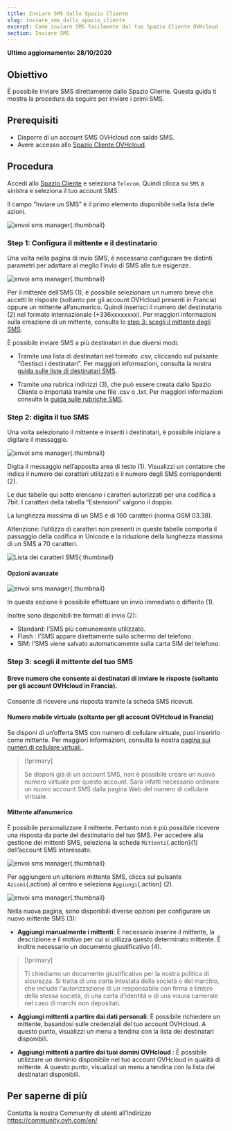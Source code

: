 ```yaml
---
title: Inviare SMS dallo Spazio Cliente
slug: inviare_sms_dallo_spazio_cliente
excerpt: Come inviare SMS facilmente dal tuo Spazio Cliente OVHcloud
section: Inviare SMS
---
```


**Ultimo aggiornamento: 28/10/2020**

## Obiettivo

È possibile inviare SMS direttamente dallo Spazio Cliente. Questa guida ti mostra la procedura da seguire per inviare i primi SMS.

## Prerequisiti

- Disporre di un account SMS OVHcloud con saldo SMS.
- Avere accesso allo [Spazio Cliente OVHcloud](https://www.ovh.com/auth/?action=gotomanager).

## Procedura

Accedi allo [Spazio Cliente](https://www.ovh.com/auth/?action=gotomanager) e seleziona `Telecom`. Quindi clicca su `SMS` a sinistra e seleziona il tuo account SMS.

Il campo “Inviare un SMS” è il primo elemento disponibile nella lista delle azioni.

![envoi sms manager](images/sms-send-control-panel01E.png){.thumbnail}

### Step 1: Configura il mittente e il destinatario

Una volta nella pagina di invio SMS, è necessario configurare tre distinti parametri per adattare al meglio l’invio di SMS alle tue esigenze.

![envoi sms manager](images/sms-send-control-panel02E.png){.thumbnail}

Per il mittente dell’SMS (1), è possibile selezionare un numero breve che accetti le risposte (soltanto per gli account OVHcloud presenti in Francia) oppure un mittente alfanumerico.
Quindi inserisci il numero del destinatario (2) nel formato internazionale (+336xxxxxxxx).
Per maggiori informazioni sulla creazione di un mittente, consulta lo [step 3: scegli il mittente degli SMS](./#step-3-scegli-il-mittente-sms_1).

È possibile inviare SMS a più destinatari in due diversi modi: 

- Tramite una lista di destinatari nel formato .csv, cliccando sul pulsante “Gestisci i destinatari”.
Per maggiori informazioni, consulta la nostra [guida sulle liste di destinatari SMS](../lista_di_destinatari_sms/).

- Tramite una rubrica indirizzi (3), che può essere creata dallo Spazio Cliente o importata tramite une file .csv o .txt.
Per maggiori informazioni consulta la [guida sulle rubriche SMS](../gestire_rubriche_sms/).

### Step 2: digita il tuo SMS

Una volta selezionato il mittente e inseriti i destinatari, è possibile iniziare a digitare il messaggio.

![envoi sms manager](images/sms-send-control-panel03E.png){.thumbnail}

Digita il messaggio nell’apposita area di testo (1). Visualizzi un contatore che indica il numero dei caratteri utilizzati e il numero degli SMS corrispondenti (2).

Le due tabelle qui sotto elencano i caratteri autorizzati per una codifica a 7bit. I caratteri della tabella “Estensioni” valgono il doppio. 

La lunghezza massima di un SMS è di 160 caratteri (norma GSM 03.38).

Attenzione: l’utilizzo di caratteri non presenti in queste tabelle comporta il passaggio della codifica in Unicode e la riduzione della lunghezza massima di un SMS a 70 caratteri.

![Lista dei caratteri SMS](images/smsauthorizedcharacters.png){.thumbnail}

#### Opzioni avanzate

![envoi sms manager](images/sms-send-control-panel-advanced.png){.thumbnail}

In questa sezione è possibile effettuare un invio immediato o differito (1).

Inoltre sono disponibili tre formati di invio (2): 

- Standard:  l’SMS più comunemente utilizzato.
- Flash : l’SMS appare direttamente sullo schermo del telefono.
- SIM: l’SMS viene salvato automaticamente sulla carta SIM del telefono.

### Step 3: scegli il mittente del tuo SMS

#### Breve numero che consente ai destinatari di inviare le risposte (soltanto per gli account OVHcloud in Francia).

Consente di ricevere una risposta tramite la scheda SMS ricevuti.

#### Numero mobile virtuale (soltanto per gli account OVHcloud in Francia)

Se disponi di un’offerta SMS con numero di cellulare virtuale, puoi inserirlo come mittente. Per maggiori informazioni, consulta la nostra [pagina sui numeri di cellulare virtuali ](https://www.ovhtelecom.fr/sms/reponse/numeros-virtuels.xml).

> [!primary]
>
>Se disponi già di un account SMS, non è possibile creare un nuovo numero virtuale per questo account. Sarà infatti necessario ordinare un nuovo account SMS dalla pagina Web del numero di cellulare virtuale.
>

#### Mittente alfanumerico

È possibile personalizzare il mittente. Pertanto non è più possibile ricevere una risposta da parte del destinatario del tuo SMS. Per accedere alla gestione dei mittenti SMS, seleziona la scheda `Mittenti`{.action}(1) dell’account SMS interessato.

![envoi sms manager](images/sms-send-control-panel04E.png){.thumbnail}

Per aggiungere un ulteriore mittente SMS, clicca sul pulsante `Azioni`{.action} al centro e seleziona `Aggiungi`{.action} (2).

![envoi sms manager](images/sms-send-control-panel05E.png){.thumbnail}

Nella nuova pagina, sono disponibili diverse opzioni per configurare un nuovo mittente SMS (3): 

- **Aggiungi manualmente i mittenti**: È necessario inserire il mittente, la descrizione e il motivo per cui si utilizza questo determinato mittente. È inoltre necessario un documento giustificativo (4).

> [!primary]
>
> Ti chiediamo un documento giustificativo per la nostra politica di sicurezza. Si tratta di una carta intestata della società o del marchio, che include l'autorizzazione di un responsabile con firma e timbro della stessa società, di una carta d'identità o di una visura camerale nel caso di marchi non depositati.
>

- **Aggiungi mittenti a partire dai dati personali**: È possibile richiedere un mittente, basandosi sulle credenziali del tuo account OVHcloud. A questo punto, visualizzi un menu a tendina con la lista dei destinatari disponibili.

- **Aggiungi mittenti a partire dai tuoi domini OVHcloud** : È possibile utilizzare un dominio disponibile nel tuo account OVHcloud in qualità di mittente. A questo punto, visualizzi un menu a tendina con la lista dei destinatari disponibili.

## Per saperne di più

Contatta la nostra Community di utenti all’indirizzo <https://community.ovh.com/en/>
